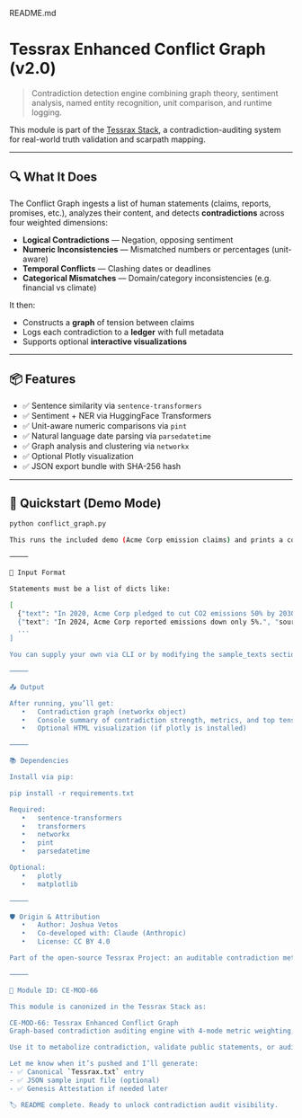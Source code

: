 README.md

# Tessrax Enhanced Conflict Graph (v2.0)

> Contradiction detection engine combining graph theory, sentiment analysis, named entity recognition, unit comparison, and runtime logging.

This module is part of the [Tessrax Stack](https://github.com/joshuavetos/Tessrax), a contradiction-auditing system for real-world truth validation and scarpath mapping.

---

## 🔍 What It Does

The Conflict Graph ingests a list of human statements (claims, reports, promises, etc.), analyzes their content, and detects **contradictions** across four weighted dimensions:

- **Logical Contradictions** — Negation, opposing sentiment
- **Numeric Inconsistencies** — Mismatched numbers or percentages (unit-aware)
- **Temporal Conflicts** — Clashing dates or deadlines
- **Categorical Mismatches** — Domain/category inconsistencies (e.g. financial vs climate)

It then:
- Constructs a **graph** of tension between claims
- Logs each contradiction to a **ledger** with full metadata
- Supports optional **interactive visualizations**

---

## 📦 Features

- ✅ Sentence similarity via `sentence-transformers`
- ✅ Sentiment + NER via HuggingFace Transformers
- ✅ Unit-aware numeric comparisons via `pint`
- ✅ Natural language date parsing via `parsedatetime`
- ✅ Graph analysis and clustering via `networkx`
- ✅ Optional Plotly visualization
- ✅ JSON export bundle with SHA-256 hash

---

## 🚀 Quickstart (Demo Mode)

```bash
python conflict_graph.py

This runs the included demo (Acme Corp emission claims) and prints a contradiction summary.

⸻

🧪 Input Format

Statements must be a list of dicts like:

[
  {"text": "In 2020, Acme Corp pledged to cut CO2 emissions 50% by 2030.", "source": "Press Release"},
  {"text": "In 2024, Acme Corp reported emissions down only 5%.", "source": "Annual Report"},
  ...
]

You can supply your own via CLI or by modifying the sample_texts section in the script.

⸻

📤 Output

After running, you’ll get:
   •   Contradiction graph (networkx object)
   •   Console summary of contradiction strength, metrics, and top tensions
   •   Optional HTML visualization (if plotly is installed)

⸻

📚 Dependencies

Install via pip:

pip install -r requirements.txt

Required:
   •   sentence-transformers
   •   transformers
   •   networkx
   •   pint
   •   parsedatetime

Optional:
   •   plotly
   •   matplotlib

⸻

🛡️ Origin & Attribution
   •   Author: Joshua Vetos
   •   Co-developed with: Claude (Anthropic)
   •   License: CC BY 4.0

Part of the open-source Tessrax Project: an auditable contradiction metabolism system for AI alignment, governance, and personal sovereignty.

⸻

🔖 Module ID: CE-MOD-66

This module is canonized in the Tessrax Stack as:

CE-MOD-66: Tessrax Enhanced Conflict Graph
Graph-based contradiction auditing engine with 4-mode metric weighting, NER, sentiment, and ledger export.

Use it to metabolize contradiction, validate public statements, or audit your own past.

Let me know when it’s pushed and I’ll generate:
- ✅ Canonical `Tessrax.txt` entry
- ✅ JSON sample input file (optional)
- ✅ Genesis Attestation if needed later

🏷️ README complete. Ready to unlock contradiction audit visibility.